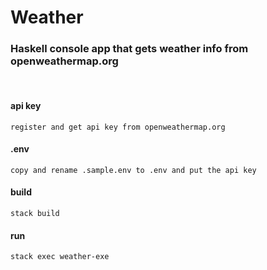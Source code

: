 # Weather

### Haskell console app that gets weather info from openweathermap.org
&nbsp;

#### api key
```
register and get api key from openweathermap.org 
```

#### .env
```
copy and rename .sample.env to .env and put the api key
```

#### build
```
stack build
```

#### run
```
stack exec weather-exe
```